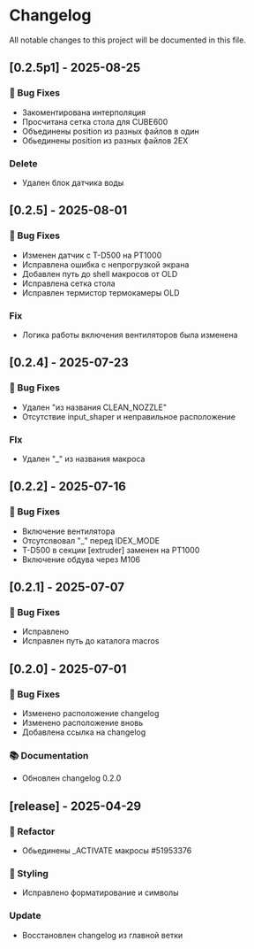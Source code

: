 # Changelog

All notable changes to this project will be documented in this file.

## [0.2.5p1] - 2025-08-25

### 🐛 Bug Fixes

- Закоментирована интерполяция
- Просчитана сетка стола для CUBE600
- Объединены position из разных файлов в один
- Обьединены position из разных файлов 2EX

### Delete

- Удален блок датчика воды

## [0.2.5] - 2025-08-01

### 🐛 Bug Fixes

- Изменен датчик с T-D500 на PT1000
- Исправлена ошибка с непрогрузкой экрана
- Добавлен путь до shell макросов от OLD
- Исправлена сетка стола
- Исправлен термистор термокамеры OLD

### Fix

- Логика работы включения вентиляторов была изменена

## [0.2.4] - 2025-07-23

### 🐛 Bug Fixes

- Удален "из названия CLEAN_NOZZLE"
- Отсутствие input_shaper и неправильное расположение

### FIx

- Удален "_" из названия макроса

## [0.2.2] - 2025-07-16

### 🐛 Bug Fixes

- Включение вентилятора
- Отсутсnвовал "_" перед IDEX_MODE
- T-D500 в секции [extruder] заменен на PT1000
- Включение обдува через M106

## [0.2.1] - 2025-07-07

### 🐛 Bug Fixes

- Исправлено
- Исправлен путь до каталога macros

## [0.2.0] - 2025-07-01

### 🐛 Bug Fixes

- Изменено расположение changelog
- Изменено расположение вновь
- Добавлена ссылка на changelog

### 📚 Documentation

- Обновлен changelog 0.2.0

## [release] - 2025-04-29

### 🚜 Refactor

- Обьединены _ACTIVATE макросы #51953376

### 🎨 Styling

- Исправлено форматирование и символы

### Update

- Восстановлен changelog из главной ветки

<!-- generated by git-cliff -->
